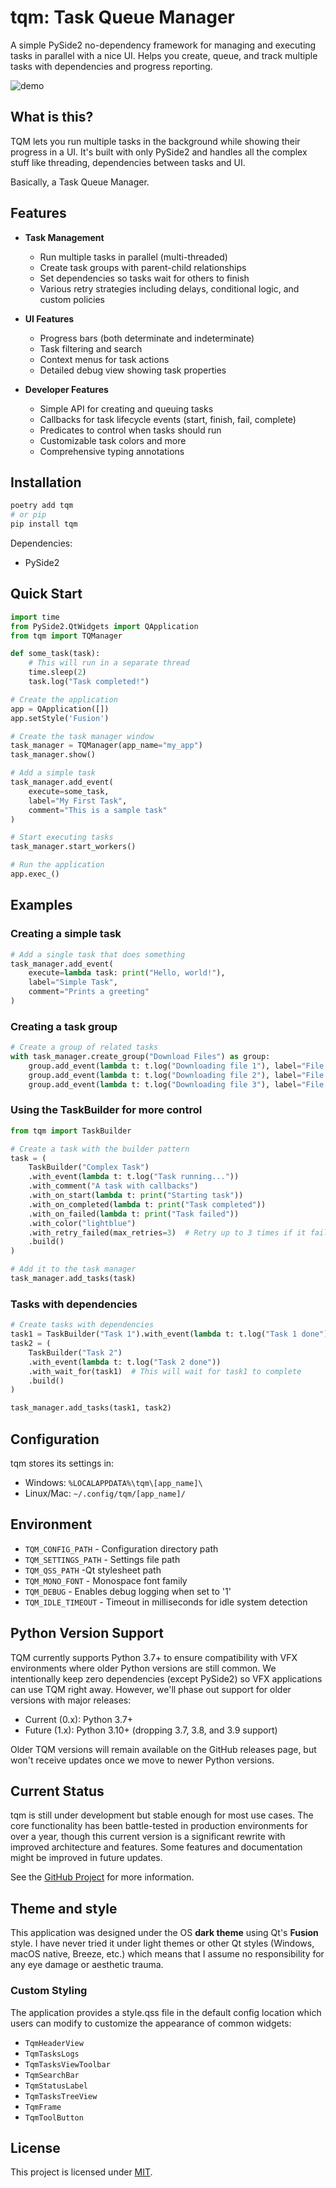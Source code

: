 # tqm: Task Queue Manager

A simple PySide2 no-dependency framework for managing and executing tasks in parallel with a nice UI. Helps you create, queue, and track multiple tasks with dependencies and progress reporting.

![demo](resources/images/demo.gif)

## What is this?

TQM lets you run multiple tasks in the background while showing their progress in a UI. It's built with only PySide2 and handles all the complex stuff like threading, dependencies between tasks and UI.

Basically, a Task Queue Manager.

## Features

- **Task Management**
  - Run multiple tasks in parallel (multi-threaded)
  - Create task groups with parent-child relationships
  - Set dependencies so tasks wait for others to finish
  - Various retry strategies including delays, conditional logic, and custom policies

- **UI Features**
  - Progress bars (both determinate and indeterminate)
  - Task filtering and search
  - Context menus for task actions
  - Detailed debug view showing task properties

- **Developer Features**
  - Simple API for creating and queuing tasks
  - Callbacks for task lifecycle events (start, finish, fail, complete)
  - Predicates to control when tasks should run
  - Customizable task colors and more
  - Comprehensive typing annotations

## Installation

```bash
poetry add tqm
# or pip
pip install tqm
```

Dependencies:
- PySide2

## Quick Start

```python
import time
from PySide2.QtWidgets import QApplication
from tqm import TQManager

def some_task(task):
    # This will run in a separate thread
    time.sleep(2)
    task.log("Task completed!")

# Create the application
app = QApplication([])
app.setStyle('Fusion')

# Create the task manager window
task_manager = TQManager(app_name="my_app")
task_manager.show()

# Add a simple task
task_manager.add_event(
    execute=some_task,
    label="My First Task",
    comment="This is a sample task"
)

# Start executing tasks
task_manager.start_workers()

# Run the application
app.exec_()
```

## Examples

### Creating a simple task

```python
# Add a single task that does something
task_manager.add_event(
    execute=lambda task: print("Hello, world!"),
    label="Simple Task",
    comment="Prints a greeting"
)
```

### Creating a task group

```python
# Create a group of related tasks
with task_manager.create_group("Download Files") as group:
    group.add_event(lambda t: t.log("Downloading file 1"), label="File 1")
    group.add_event(lambda t: t.log("Downloading file 2"), label="File 2")
    group.add_event(lambda t: t.log("Downloading file 3"), label="File 3")
```

### Using the TaskBuilder for more control

```python
from tqm import TaskBuilder

# Create a task with the builder pattern
task = (
    TaskBuilder("Complex Task")
    .with_event(lambda t: t.log("Task running..."))
    .with_comment("A task with callbacks")
    .with_on_start(lambda t: print("Starting task"))
    .with_on_completed(lambda t: print("Task completed"))
    .with_on_failed(lambda t: print("Task failed"))
    .with_color("lightblue")
    .with_retry_failed(max_retries=3)  # Retry up to 3 times if it fails
    .build()
)

# Add it to the task manager
task_manager.add_tasks(task)
```

### Tasks with dependencies

```python
# Create tasks with dependencies
task1 = TaskBuilder("Task 1").with_event(lambda t: t.log("Task 1 done")).build()
task2 = (
    TaskBuilder("Task 2")
    .with_event(lambda t: t.log("Task 2 done"))
    .with_wait_for(task1)  # This will wait for task1 to complete
    .build()
)

task_manager.add_tasks(task1, task2)
```

## Configuration

tqm stores its settings in:
- Windows: `%LOCALAPPDATA%\tqm\[app_name]\`
- Linux/Mac: `~/.config/tqm/[app_name]/`

## Environment

- `TQM_CONFIG_PATH` - Configuration directory path
- `TQM_SETTINGS_PATH` - Settings file path
- `TQM_QSS_PATH` -Qt stylesheet path
- `TQM_MONO_FONT` - Monospace font family
- `TQM_DEBUG` - Enables debug logging when set to '1'
- `TQM_IDLE_TIMEOUT` - Timeout in milliseconds for idle system detection

## Python Version Support

TQM currently supports Python 3.7+ to ensure compatibility with VFX environments where older Python versions are still common. We intentionally keep zero dependencies (except PySide2) so VFX applications can use TQM right away.
However, we'll phase out support for older versions with major releases:

- Current (0.x): Python 3.7+
- Future (1.x): Python 3.10+ (dropping 3.7, 3.8, and 3.9 support)

Older TQM versions will remain available on the GitHub releases page, but won't receive updates once we move to newer Python versions.

## Current Status

tqm is still under development but stable enough for most use cases. The core functionality has been battle-tested in production environments for over a year, though this current version is a significant rewrite with improved architecture and features. Some features and documentation might be improved in future updates.

See the [GitHub Project](link) for more information.

## Theme and style

This application was designed under the OS **dark theme** using Qt's **Fusion** style. I have never tried it under light themes or other Qt styles (Windows, macOS native, Breeze, etc.) which means that I assume no responsibility for any eye damage or aesthetic trauma.

### Custom Styling

The application provides a style.qss file in the default config location which users can modify to customize the appearance of common widgets:

- `TqmHeaderView`
- `TqmTasksLogs`
- `TqmTasksViewToolbar`
- `TqmSearchBar`
- `TqmStatusLabel`
- `TqmTasksTreeView`
- `TqmFrame`
- `TqmToolButton`

## License

This project is licensed under [MIT](./LICENSE.md).
